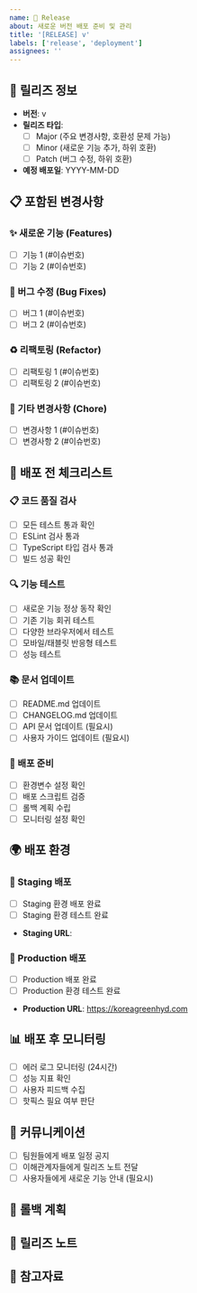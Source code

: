 ```yaml
---
name: 🚀 Release
about: 새로운 버전 배포 준비 및 관리
title: '[RELEASE] v'
labels: ['release', 'deployment']
assignees: ''
---
```


## 🚀 릴리즈 정보
- **버전**: v
- **릴리즈 타입**: 
  - [ ] Major (주요 변경사항, 호환성 문제 가능)
  - [ ] Minor (새로운 기능 추가, 하위 호환)  
  - [ ] Patch (버그 수정, 하위 호환)
- **예정 배포일**: YYYY-MM-DD

## 📋 포함된 변경사항

### ✨ 새로운 기능 (Features)
- [ ] 기능 1 (#이슈번호)
- [ ] 기능 2 (#이슈번호)

### 🐛 버그 수정 (Bug Fixes)
- [ ] 버그 1 (#이슈번호)
- [ ] 버그 2 (#이슈번호)

### ♻️ 리팩토링 (Refactor)
- [ ] 리팩토링 1 (#이슈번호)
- [ ] 리팩토링 2 (#이슈번호)

### 🔧 기타 변경사항 (Chore)
- [ ] 변경사항 1 (#이슈번호)
- [ ] 변경사항 2 (#이슈번호)

## 🧪 배포 전 체크리스트

### 📋 코드 품질 검사
- [ ] 모든 테스트 통과 확인
- [ ] ESLint 검사 통과
- [ ] TypeScript 타입 검사 통과
- [ ] 빌드 성공 확인

### 🔍 기능 테스트
- [ ] 새로운 기능 정상 동작 확인
- [ ] 기존 기능 회귀 테스트
- [ ] 다양한 브라우저에서 테스트
- [ ] 모바일/태블릿 반응형 테스트
- [ ] 성능 테스트

### 📚 문서 업데이트
- [ ] README.md 업데이트
- [ ] CHANGELOG.md 업데이트
- [ ] API 문서 업데이트 (필요시)
- [ ] 사용자 가이드 업데이트 (필요시)

### 🚀 배포 준비
- [ ] 환경변수 설정 확인
- [ ] 배포 스크립트 검증
- [ ] 롤백 계획 수립
- [ ] 모니터링 설정 확인

## 🌍 배포 환경

### 🧪 Staging 배포
- [ ] Staging 환경 배포 완료
- [ ] Staging 환경 테스트 완료
- **Staging URL**: 

### 🚀 Production 배포
- [ ] Production 배포 완료
- [ ] Production 환경 테스트 완료  
- **Production URL**: https://koreagreenhyd.com

## 📊 배포 후 모니터링
- [ ] 에러 로그 모니터링 (24시간)
- [ ] 성능 지표 확인
- [ ] 사용자 피드백 수집
- [ ] 핫픽스 필요 여부 판단

## 📢 커뮤니케이션
- [ ] 팀원들에게 배포 일정 공지
- [ ] 이해관계자들에게 릴리즈 노트 전달
- [ ] 사용자들에게 새로운 기능 안내 (필요시)

## 🔄 롤백 계획
<!-- 문제 발생 시 롤백 방법 및 절차 -->

## 📝 릴리즈 노트
<!-- 사용자에게 전달할 릴리즈 노트 내용 초안 -->

## 📎 참고자료
<!-- 관련 문서, 링크 등 -->

